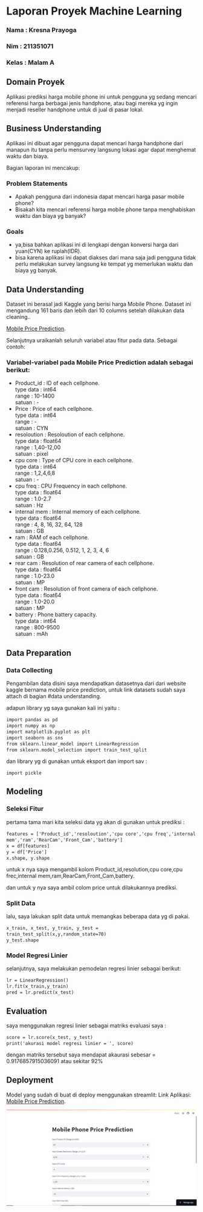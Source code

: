 # Laporan Proyek Machine Learning
### Nama : Kresna Prayoga
### Nim : 211351071
### Kelas : Malam A

## Domain Proyek

Aplikasi prediksi harga mobile phone ini untuk pengguna yg sedang mencari referensi harga berbagai jenis handphone, atau bagi mereka yg ingin menjadi reseller handphone untuk di jual di pasar lokal.

## Business Understanding

Aplikasi ini dibuat agar pengguna dapat mencari harga handphone dari manapun itu tanpa perlu mensurvey langsung lokasi agar dapat menghemat waktu dan biaya.

Bagian laporan ini mencakup:

### Problem Statements

- Apakah pengguna dari indonesia dapat mencari harga pasar mobile phone?
- Bisakah kita mencari referensi harga mobile phone tanpa menghabiskan waktu dan biaya yg banyak?

### Goals

- ya,bisa bahkan aplikasi ini di lengkapi dengan konversi harga dari yuan(CYN) ke rupiah(IDR).
- bisa karena aplikasi ini dapat diakses dari mana saja jadi pengguna tidak perlu melakukan survey langsung ke tempat yg memerlukan waktu dan biaya yg banyak.

## Data Understanding
Dataset ini berasal jadi Kaggle yang berisi harga Mobile Phone. Dataset ini mengandung 161 baris dan lebih dari 10 columns setelah dilakukan data cleaning..<br> 


  [Mobile Price Prediction](https://www.kaggle.com/datasets/mohannapd/mobile-price-prediction).

Selanjutnya uraikanlah seluruh variabel atau fitur pada data. Sebagai contoh:  

### Variabel-variabel pada Mobile Price Prediction adalah sebagai berikut:

- Product_id : ID of each cellphone.<br> 
  type data : int64 <br> 
  range : 10-1400 <br> 
  satuan : -
- Price : Price of each cellphone.<br> 
  type data : int64 <br> 
  range : -<br> 
  satuan : CYN
- resoloution : Resoloution of each cellphone.<br> 
  type data : float64 <br> 
  range : 1,40-12,00<br> 
  satuan : pixel
- cpu core : Type of CPU core in each cellphone.<br> 
  type data : int64 <br> 
  range : 1,2,4,6,8<br> 
  satuan : -
- cpu freq : CPU Frequency in each cellphone.<br> 
  type data : float64 <br> 
  range : 1.0-2.7<br> 
  satuan : Hz
- internal mem : Internal memory of each cellphone.<br> 
  type data : float64 <br> 
  range : 4, 8, 16, 32, 64, 128<br> 
  satuan : GB
- ram : RAM of each cellphone.<br> 
  type data : float64 <br> 
  range : 0.128,0.256, 0.512, 1, 2, 3, 4, 6<br> 
  satuan : GB
- rear cam : Resolution of rear camera of each cellphone.<br> 
  type data : float64 <br> 
  range : 1.0-23.0<br> 
  satuan : MP
- front cam : Resolution of front camera of each cellphone.<br> 
  type data : float64 <br> 
  range : 1.0-20.0<br> 
  satuan : MP
- battery : Phone battery capacity.<br> 
  type data : int64 <br> 
  range : 800-9500<br> 
  satuan : mAh

## Data Preparation

### Data Collecting

  Pengambilan data disini saya mendapatkan datasetnya dari dari website kaggle bernama mobile price prediction, untuk link datasets sudah saya attach di bagian #data understanding.

  adapun library yg saya gunakan kali ini yaitu :
  ```
  import pandas as pd
  import numpy as np
  import matplotlib.pyplot as plt
  import seaborn as sns
  from sklearn.linear_model import LinearRegression
  from sklearn.model_selection import train_test_split
  ```
  dan library yg di gunakan untuk eksport dan import sav :
  ```
  import pickle
  ```

## Modeling

### Seleksi Fitur

pertama tama mari kita seleksi data yg akan di gunakan untuk prediksi :
```
features = ['Product_id','resoloution','cpu core','cpu freq','internal mem','ram','RearCam','Front_Cam','battery']
x = df[features]
y = df['Price']
x.shape, y.shape
```
untuk x nya saya mengambil kolom Product_id,resolution,cpu core,cpu frec,internal mem,ram,RearCam,Front_Cam,battery.

dan untuk y nya saya ambil colom price untuk dilakukannya prediksi.

### Split Data

lalu, saya lakukan split data untuk memangkas beberapa data yg di pakai.
```
x_train, x_test, y_train, y_test = train_test_split(x,y,random_state=70)
y_test.shape
```

### Model Regresi Linier

selanjutnya, saya melakukan pemodelan regresi linier sebagai berikut:
```
lr = LinearRegression()
lr.fit(x_train,y_train)
pred = lr.predict(x_test)
```

## Evaluation

saya menggunakan regresi linier sebagai matriks evaluasi saya :
```
score = lr.score(x_test, y_test)
print('akurasi model regresi linier = ', score)
```
dengan matriks tersebut saya mendapat akaurasi sebesar = 0.9176857915036091 atau sekitar 92%

## Deployment

Model yang sudah di buat di deploy menggunakan streamlit: 
Link Aplikasi: [Mobile Price Prediction](https://prediksi-harga-mobile-phone.streamlit.app/).

![Alt text](img.jpg)

